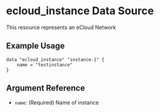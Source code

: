 # ecloud_instance Data Source

This resource represents an eCloud Network

## Example Usage

```hcl
data "ecloud_instance" "instance-1" {
    name = "testinstance"
}
```

## Argument Reference

- `name`: (Required) Name of instance